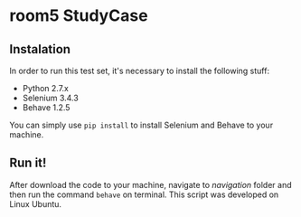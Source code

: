 # room5 StudyCase

## Instalation

In order to run this test set, it's necessary to install the following stuff:

- Python 2.7.x
- Selenium 3.4.3
- Behave 1.2.5

You can simply use `pip install` to install Selenium and Behave to your machine.

## Run it!
After download the code to your machine, navigate to *navigation* folder and then run the command `behave` on terminal.
This script was developed on Linux Ubuntu.
